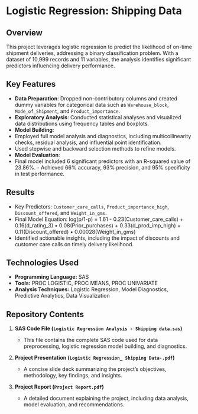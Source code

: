 # Logistic Regression: Shipping Data
## Overview
This project leverages logistic regression to predict the likelihood of on-time shipment deliveries, addressing a binary classification problem. With a dataset of 10,999 records and 11 variables, the analysis identifies significant predictors influencing delivery performance.
## Key Features
- **Data Preparation**: Dropped non-contributory columns and created dummy variables for categorical data such as `Warehouse_block`, `Mode_of_Shipment`, and `Product_importance`.
- **Exploratory Analysis**: Conducted statistical analyses and visualized data distributions using frequency tables and boxplots.
- **Model Building**:
- Employed full model analysis and diagnostics, including multicollinearity checks, residual analysis, and influential point identification.
- Used stepwise and backward selection methods to refine models.
- **Model Evaluation**:
- Final model included 6 significant predictors with an R-squared value of 23.86%. - Achieved 66% accuracy, 93% precision, and 95% specificity in test performance.
## Results
- Key Predictors: `Customer_care_calls`, `Product_importance_high`, `Discount_offered`, and `Weight_in_gms`.
- Final Model Equation:
log(p/1-p) = 1.61 - 0.23(Customer_care_calls) + 0.16(d_rating_3)
• 0.08(Prior_purchases) + 0.33(d_prod_imp_high) + 0.11(Discount_offered)
• 0.00028(Weight_in_gms)
- Identified actionable insights, including the impact of discounts and customer care calls on timely delivery likelihood.
## Technologies Used
- **Programming Language:** SAS
- **Tools:** PROC LOGISTIC, PROC MEANS, PROC UNIVARIATE
- **Analysis Techniques:** Logistic Regression, Model Diagnostics, Predictive Analytics, Data Visualization
## Repository Contents
1. **SAS Code File (`Logistic Regression Analysis - Shipping data.sas`)**  
   - This file contains the complete SAS code used for data preprocessing, logistic regression model building, and diagnostics.  

2. **Project Presentation (`Logistic Regression_ Shipping Data-.pdf`)**  
   - A concise slide deck summarizing the project’s objectives, methodology, key findings, and insights.  

3. **Project Report (`Project Report.pdf`)**  
   - A detailed document explaining the project, including data analysis, model evaluation, and recommendations.  

